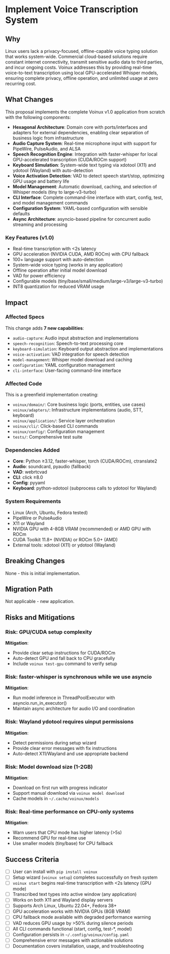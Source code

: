 # Implement Voice Transcription System

## Why

Linux users lack a privacy-focused, offline-capable voice typing solution that works system-wide. Commercial cloud-based solutions require constant internet connectivity, transmit sensitive audio data to third parties, and incur ongoing costs. Voinux addresses this by providing real-time voice-to-text transcription using local GPU-accelerated Whisper models, ensuring complete privacy, offline operation, and unlimited usage at zero recurring cost.

## What Changes

This proposal implements the complete Voinux v1.0 application from scratch with the following components:

- **Hexagonal Architecture**: Domain core with ports/interfaces and adapters for external dependencies, enabling clear separation of business logic from infrastructure
- **Audio Capture System**: Real-time microphone input with support for PipeWire, PulseAudio, and ALSA
- **Speech Recognition Engine**: Integration with faster-whisper for local GPU-accelerated transcription (CUDA/ROCm support)
- **Keyboard Simulation**: System-wide text typing via xdotool (X11) and ydotool (Wayland) with auto-detection
- **Voice Activation Detection**: VAD to detect speech start/stop, optimizing GPU usage and battery life
- **Model Management**: Automatic download, caching, and selection of Whisper models (tiny to large-v3-turbo)
- **CLI Interface**: Complete command-line interface with start, config, test, and model management commands
- **Configuration System**: YAML-based configuration with sensible defaults
- **Async Architecture**: asyncio-based pipeline for concurrent audio streaming and processing

### Key Features (v1.0)
- Real-time transcription with <2s latency
- GPU acceleration (NVIDIA CUDA, AMD ROCm) with CPU fallback
- 100+ language support with auto-detection
- System-wide voice typing (works in any application)
- Offline operation after initial model download
- VAD for power efficiency
- Configurable models (tiny/base/small/medium/large-v3/large-v3-turbo)
- INT8 quantization for reduced VRAM usage

## Impact

### Affected Specs
This change adds **7 new capabilities**:
- `audio-capture`: Audio input abstraction and implementations
- `speech-recognition`: Speech-to-text processing core
- `keyboard-simulation`: Keyboard output abstraction and implementations
- `voice-activation`: VAD integration for speech detection
- `model-management`: Whisper model download and caching
- `configuration`: YAML configuration management
- `cli-interface`: User-facing command-line interface

### Affected Code
This is a greenfield implementation creating:
- `voinux/domain/`: Core business logic (ports, entities, use cases)
- `voinux/adapters/`: Infrastructure implementations (audio, STT, keyboard)
- `voinux/application/`: Service layer orchestration
- `voinux/cli/`: Click-based CLI commands
- `voinux/config/`: Configuration management
- `tests/`: Comprehensive test suite

### Dependencies Added
- **Core**: Python ≥3.12, faster-whisper, torch (CUDA/ROCm), ctranslate2
- **Audio**: soundcard, pyaudio (fallback)
- **VAD**: webrtcvad
- **CLI**: click ≥8.0
- **Config**: pyyaml
- **Keyboard**: python-xdotool (subprocess calls to ydotool for Wayland)

### System Requirements
- Linux (Arch, Ubuntu, Fedora tested)
- PipeWire or PulseAudio
- X11 or Wayland
- NVIDIA GPU with 4-8GB VRAM (recommended) or AMD GPU with ROCm
- CUDA Toolkit 11.8+ (NVIDIA) or ROCm 5.0+ (AMD)
- External tools: xdotool (X11) or ydotool (Wayland)

## Breaking Changes
None - this is initial implementation.

## Migration Path
Not applicable - new application.

## Risks and Mitigations

### Risk: GPU/CUDA setup complexity
**Mitigation**:
- Provide clear setup instructions for CUDA/ROCm
- Auto-detect GPU and fall back to CPU gracefully
- Include `voinux test-gpu` command to verify setup

### Risk: faster-whisper is synchronous while we use asyncio
**Mitigation**:
- Run model inference in ThreadPoolExecutor with asyncio.run_in_executor()
- Maintain async architecture for audio I/O and coordination

### Risk: Wayland ydotool requires uinput permissions
**Mitigation**:
- Detect permissions during setup wizard
- Provide clear error messages with fix instructions
- Auto-detect X11/Wayland and use appropriate backend

### Risk: Model download size (1-2GB)
**Mitigation**:
- Download on first run with progress indicator
- Support manual download via `voinux model download`
- Cache models in `~/.cache/voinux/models`

### Risk: Real-time performance on CPU-only systems
**Mitigation**:
- Warn users that CPU mode has higher latency (>5s)
- Recommend GPU for real-time use
- Use smaller models (tiny/base) for CPU fallback

## Success Criteria

- [ ] User can install with `pip install voinux`
- [ ] Setup wizard (`voinux setup`) completes successfully on fresh system
- [ ] `voinux start` begins real-time transcription with <2s latency (GPU mode)
- [ ] Transcribed text types into active window (any application)
- [ ] Works on both X11 and Wayland display servers
- [ ] Supports Arch Linux, Ubuntu 22.04+, Fedora 38+
- [ ] GPU acceleration works with NVIDIA GPUs (8GB VRAM)
- [ ] CPU fallback mode available with degraded performance warning
- [ ] VAD reduces GPU usage by >50% during silence periods
- [ ] All CLI commands functional (start, config, test-*, model)
- [ ] Configuration persists in `~/.config/voinux/config.yaml`
- [ ] Comprehensive error messages with actionable solutions
- [ ] Documentation covers installation, usage, and troubleshooting
